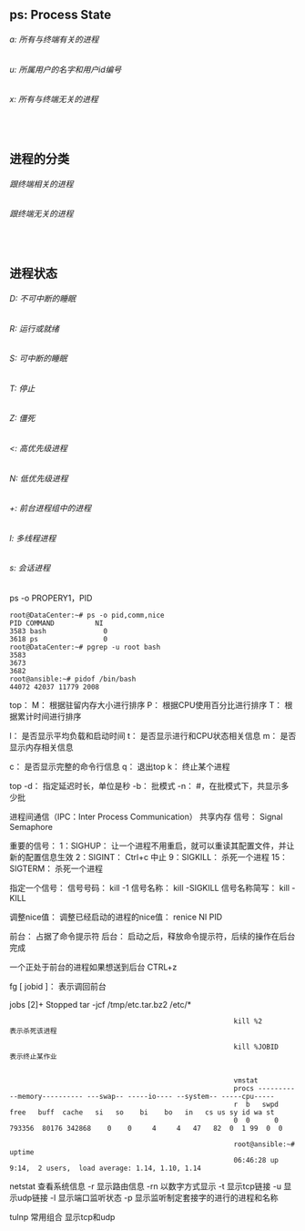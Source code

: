 ## ps: Process State
###### a: 所有与终端有关的进程
###### u: 所属用户的名字和用户id编号
###### x: 所有与终端无关的进程

<br>

## 进程的分类
###### 跟终端相关的进程
###### 跟终端无关的进程

<br>

## 进程状态
###### D: 不可中断的睡眠
###### R: 运行或就绪
###### S: 可中断的睡眠
###### T: 停止
###### Z: 僵死
###### <: 高优先级进程
###### N: 低优先级进程
###### +: 前台进程组中的进程
###### l: 多线程进程
###### s: 会话进程     


ps -o PROPERY1，PID

```shell
root@DataCenter:~# ps -o pid,comm,nice
PID COMMAND          NI
3583 bash              0
3618 ps                0  
root@DataCenter:~# pgrep -u root bash 
3583
3673
3682      
root@ansible:~# pidof /bin/bash
44072 42037 11779 2008                
```

top：
M：  根据驻留内存大小进行排序
P：   根据CPU使用百分比进行排序
T：   根据累计时间进行排序

l：      是否显示平均负载和启动时间
t：      是否显示进行和CPU状态相关信息
m：    是否显示内存相关信息

c：     是否显示完整的命令行信息
q：     退出top
k：     终止某个进程


top
-d：     指定延迟时长，单位是秒
-b：     批模式
-n：     #，在批模式下，共显示多少批

进程间通信（IPC：Inter Process Communication）
共享内存
信号： Signal
Semaphore

重要的信号：
1：SIGHUP：   让一个进程不用重启，就可以重读其配置文件，并让新的配置信息生效
2：SIGINT：   Ctrl+c  中止
9：SIGKILL：  杀死一个进程
15：SIGTERM：     杀死一个进程

指定一个信号：
信号号码：   kill -1
信号名称：   kill -SIGKILL
信号名称简写： kill -KILL


调整nice值：
调整已经启动的进程的nice值：
renice NI PID


前台： 占据了命令提示符
后台： 启动之后，释放命令提示符，后续的操作在后台完成

一个正处于前台的进程如果想送到后台
CTRL+z

fg  [ jobid ]： 表示调回前台

jobs
[2]+  Stopped           tar -jcf  /tmp/etc.tar.bz2  /etc/*

														   kill %2         表示杀死该进程

														   kill %JOBID     表示终止某作业


														   vmstat
														   procs -----------memory---------- ---swap-- -----io---- --system-- -----cpu-----
														   r  b   swpd   free   buff  cache   si   so    bi    bo   in   cs us sy id wa st
														   0  0      0 793356  80176 342868    0    0     4     4   47   82  0  1 99  0  0	

														   root@ansible:~# uptime
														   06:46:28 up  9:14,  2 users,  load average: 1.14, 1.10, 1.14 




netstat   查看系统信息
-r      显示路由信息
-rn     以数字方式显示
-t      显示tcp链接
-u      显示udp链接
-l       显示端口监听状态
-p      显示监听制定套接字的进行的进程和名称

tulnp   常用组合 显示tcp和udp



